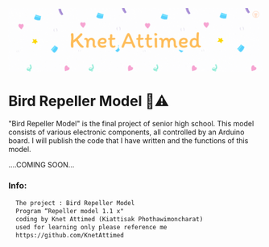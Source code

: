![Knet Attimed](pic/KnetAttimed.gif)
# Bird Repeller Model 🦅⚠️
"Bird Repeller Model" is the final project of senior high school. This model consists of various electronic components, all controlled by an Arduino board. I will publish the code that I have written and the functions of this model.


....COMING SOON...


### Info:

```
  The project : Bird Repeller Model
  Program “Repeller model 1.1 x"
  coding by Knet Attimed (Kiattisak Phothawimoncharat)
  used for learning only please reference me
  https://github.com/KnetAttimed
```

